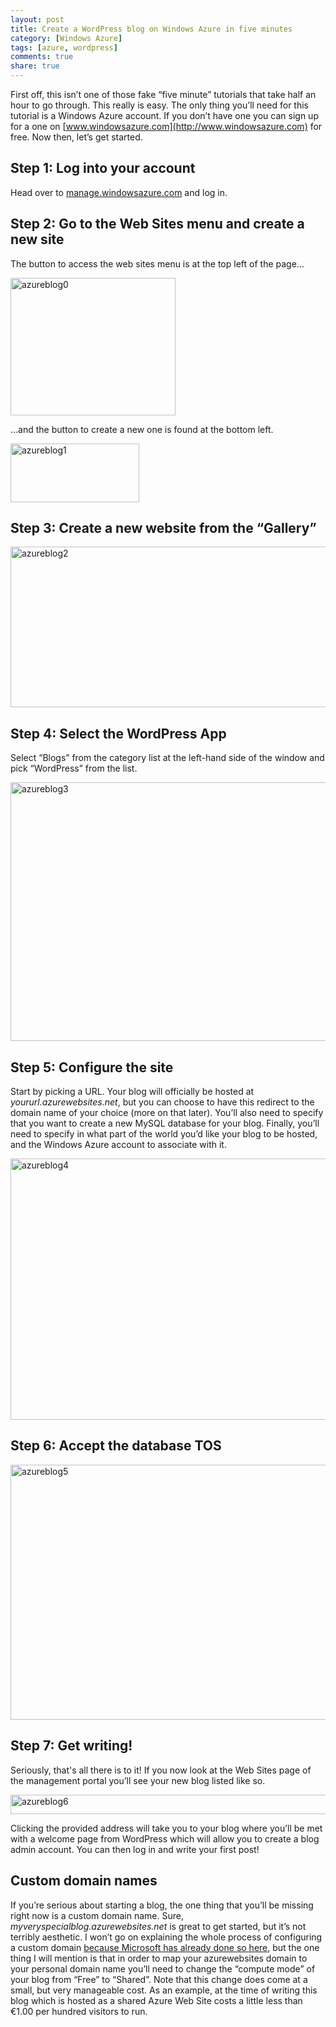 ```yaml
---
layout: post
title: Create a WordPress blog on Windows Azure in five minutes
category: [Windows Azure]
tags: [azure, wordpress]
comments: true
share: true
---
```

First off, this isn’t one of those fake “five minute” tutorials that take half an hour to go through. This really is easy. The only thing you’ll need for this tutorial is a Windows Azure account. If you don’t have one you can sign up for a one on [www.windowsazure.com](http://www.windowsazure.com) for free. Now then, let’s get started.

## Step 1: Log into your account

Head over to [manage.windowsazure.com](http://manage.windowsazure.com) and log in.

## Step 2: Go to the Web Sites menu and create a new site

The button to access the web sites menu is at the top left of the page…

<img src="http://www.levibotelho.com/wp-content/uploads/2013/11/azureblog0.png" alt="azureblog0" width="264" height="220" class="aligncenter size-full wp-image-2632" />

…and the button to create a new one is found at the bottom left.

<img src="http://www.levibotelho.com/wp-content/uploads/2013/11/azureblog1.png" alt="azureblog1" width="206" height="94" class="aligncenter size-full wp-image-2642" />

## Step 3: Create a new website from the “Gallery”

<img src="http://www.levibotelho.com/wp-content/uploads/2013/11/azureblog2.png" alt="azureblog2" width="624" height="257" class="aligncenter size-full wp-image-2652" />

## Step 4: Select the WordPress App

Select “Blogs” from the category list at the left-hand side of the window and pick “WordPress” from the list.

<img src="http://www.levibotelho.com/wp-content/uploads/2013/11/azureblog3.png" alt="azureblog3" width="624" height="414" class="aligncenter size-full wp-image-2662" />
<a id="more"></a><a id="more-2622"></a>

## Step 5: Configure the site

Start by picking a URL. Your blog will officially be hosted at *yoururl.azurewebsites.net*, but you can choose to have this redirect to the domain name of your choice (more on that later). You’ll also need to specify that you want to create a new MySQL database for your blog. Finally, you’ll need to specify in what part of the world you’d like your blog to be hosted, and the Windows Azure account to associate with it.

<img src="http://www.levibotelho.com/wp-content/uploads/2013/11/azureblog4.png" alt="azureblog4" width="624" height="418" class="aligncenter size-full wp-image-2672" />

## Step 6: Accept the database TOS

<img src="http://www.levibotelho.com/wp-content/uploads/2013/11/azureblog5.png" alt="azureblog5" width="624" height="408" class="aligncenter size-full wp-image-2682" />

## Step 7: Get writing!

Seriously, that's all there is to it! If you now look at the Web Sites page of the management portal you’ll see your new blog listed like so.

<img src="http://www.levibotelho.com/wp-content/uploads/2013/11/azureblog6.png" alt="azureblog6" width="624" height="31" class="aligncenter size-full wp-image-2692" />

Clicking the provided address will take you to your blog where you’ll be met with a welcome page from WordPress which will allow you to create a blog admin account. You can then log in and write your first post!

## Custom domain names

If you’re serious about starting a blog, the one thing that you’ll be missing right now is a custom domain name. Sure, *myveryspecialblog.azurewebsites.net* is great to get started, but it’s not terribly aesthetic. I won’t go on explaining the whole process of configuring a custom domain [because Microsoft has already done so here](http://www.windowsazure.com/en-us/develop/net/common-tasks/custom-dns-web-site/), but the one thing I will mention is that in order to map your azurewebsites domain to your personal domain name you’ll need to change the “compute mode” of your blog from “Free” to “Shared”. Note that this change does come at a small, but very manageable cost. As an example, at the time of writing this blog which is hosted as a shared Azure Web Site costs a little less than €1.00 per hundred visitors to run.

